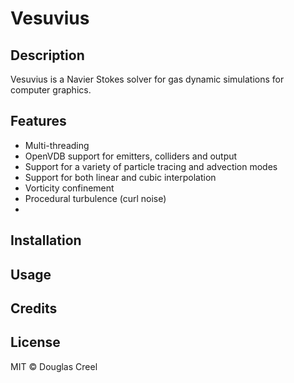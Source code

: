 # Vesuvius

## Description
Vesuvius is a Navier Stokes solver for gas dynamic simulations for computer graphics.

## Features
* Multi-threading 
* OpenVDB support for emitters, colliders and output
* Support for a variety of particle tracing and advection modes
* Support for both linear and cubic interpolation
* Vorticity confinement
* Procedural turbulence (curl noise)
* 

## Installation

## Usage

## Credits

## License
MIT © Douglas Creel
